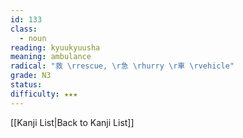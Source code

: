 ```yaml
---
id: 133
class:
  - noun
reading: kyuukyuusha
meaning: ambulance
radical: "救 \rrescue, \r急 \rhurry \r車 \rvehicle"
grade: N3
status:
difficulty: ★★★
---
```

[[Kanji List|Back to Kanji List]]